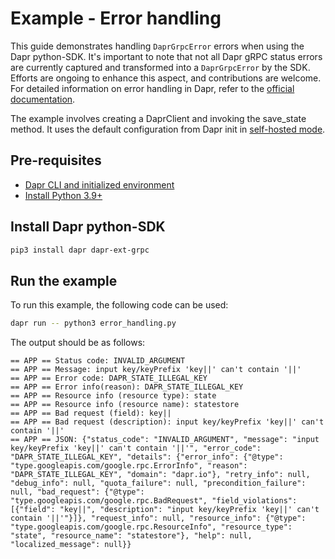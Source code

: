 # Example - Error handling

This guide demonstrates handling `DaprGrpcError` errors when using the Dapr python-SDK. It's important to note that not all Dapr gRPC status errors are currently captured and transformed into a `DaprGrpcError` by the SDK. Efforts are ongoing to enhance this aspect, and contributions are welcome. For detailed information on error handling in Dapr, refer to the [official documentation](https://docs.dapr.io/reference/errors).

The example involves creating a DaprClient and invoking the save_state method. 
It uses the default configuration from Dapr init in [self-hosted mode](https://github.com/dapr/cli#install-dapr-on-your-local-machine-self-hosted). 

## Pre-requisites

- [Dapr CLI and initialized environment](https://docs.dapr.io/getting-started)
- [Install Python 3.9+](https://www.python.org/downloads/)

## Install Dapr python-SDK

<!-- Our CI/CD pipeline automatically installs the correct version, so we can skip this step in the automation -->

```bash
pip3 install dapr dapr-ext-grpc
```

## Run the example

To run this example, the following code can be used:

<!-- STEP
name: Run error handling example
expected_stdout_lines:
- "== APP == Status code: StatusCode.INVALID_ARGUMENT"
- "== APP == Message: input key/keyPrefix 'key||' can't contain '||'"
- "== APP == Error code: DAPR_STATE_ILLEGAL_KEY"
- "== APP == Error info(reason): DAPR_STATE_ILLEGAL_KEY"
- "== APP == Resource info (resource type): state"
- "== APP == Resource info (resource name): statestore"
- "== APP == Bad request (field): key||"
- "== APP == Bad request (description): input key/keyPrefix 'key||' can't contain '||'"
- "== APP == JSON: {\"status_code\": \"INVALID_ARGUMENT\", \"message\": \"input key/keyPrefix 'key||' can't contain '||'\", \"error_code\": \"DAPR_STATE_ILLEGAL_KEY\", \"details\": {\"error_info\": {\"@type\": \"type.googleapis.com/google.rpc.ErrorInfo\", \"reason\": \"DAPR_STATE_ILLEGAL_KEY\", \"domain\": \"dapr.io\"}, \"retry_info\": null, \"debug_info\": null, \"quota_failure\": null, \"precondition_failure\": null, \"bad_request\": {\"@type\": \"type.googleapis.com/google.rpc.BadRequest\", \"field_violations\": [{\"field\": \"key||\", \"description\": \"input key/keyPrefix 'key||' can't contain '||'\"}]}, \"request_info\": null, \"resource_info\": {\"@type\": \"type.googleapis.com/google.rpc.ResourceInfo\", \"resource_type\": \"state\", \"resource_name\": \"statestore\"}, \"help\": null, \"localized_message\": null}}"
timeout_seconds: 5
-->

```bash
dapr run -- python3 error_handling.py
```
<!-- END_STEP -->

The output should be as follows:

```
== APP == Status code: INVALID_ARGUMENT
== APP == Message: input key/keyPrefix 'key||' can't contain '||'
== APP == Error code: DAPR_STATE_ILLEGAL_KEY
== APP == Error info(reason): DAPR_STATE_ILLEGAL_KEY
== APP == Resource info (resource type): state
== APP == Resource info (resource name): statestore
== APP == Bad request (field): key||
== APP == Bad request (description): input key/keyPrefix 'key||' can't contain '||'
== APP == JSON: {"status_code": "INVALID_ARGUMENT", "message": "input key/keyPrefix 'key||' can't contain '||'", "error_code": "DAPR_STATE_ILLEGAL_KEY", "details": {"error_info": {"@type": "type.googleapis.com/google.rpc.ErrorInfo", "reason": "DAPR_STATE_ILLEGAL_KEY", "domain": "dapr.io"}, "retry_info": null, "debug_info": null, "quota_failure": null, "precondition_failure": null, "bad_request": {"@type": "type.googleapis.com/google.rpc.BadRequest", "field_violations": [{"field": "key||", "description": "input key/keyPrefix 'key||' can't contain '||'"}]}, "request_info": null, "resource_info": {"@type": "type.googleapis.com/google.rpc.ResourceInfo", "resource_type": "state", "resource_name": "statestore"}, "help": null, "localized_message": null}}
```
